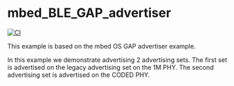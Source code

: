 # mbed_BLE_GAP_advertiser

[![CI](https://github.com/tjpetz/mbed_BLE_GAP_advertiser/actions/workflows/build.yml/badge.svg)](https://github.com/tjpetz/mbed_BLE_GAP_advertiser/actions/workflows/build.yml)

This example is based on the mbed OS GAP advertiser example.

In this example we demonstrate advertising 2 advertising sets.  The first set is advertised on the 
legacy advertising set on the 1M PHY.  The second advertising set is advertised on the CODED PHY.
